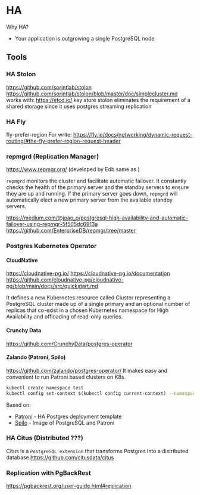 # HA

Why HA?
* Your application is outgrowing a single PostgreSQL node

## Tools
### HA Stolon

https://github.com/sorintlab/stolon
https://github.com/sorintlab/stolon/blob/master/doc/simplecluster.md
works with: https://etcd.io/ key store
stolon eliminates the requirement of a shared storage since it uses postgres streaming replication

### HA Fly

fly-prefer-region
For write:
https://fly.io/docs/networking/dynamic-request-routing/#the-fly-prefer-region-request-header

### repmgrd (Replication Manager)

https://www.repmgr.org/ (developed by Edb same as [](#cloudnative))

`repmgrd` monitors the cluster and facilitate automatic failover.
It constantly checks the health of the primary server
and the standby servers to ensure they are up and running.
If the primary server goes down, `repmgrd` will automatically elect a new primary server from the available standby servers.

https://medium.com/@joao_o/postgresql-high-availability-and-automatic-failover-using-repmgr-5f505dc6913a
https://github.com/EnterpriseDB/repmgr/tree/master

### Postgres Kubernetes Operator
#### CloudNative

https://cloudnative-pg.io/
https://cloudnative-pg.io/documentation
https://github.com/cloudnative-pg/cloudnative-pg/blob/main/docs/src/quickstart.md

It defines a new Kubernetes resource called Cluster representing
a PostgreSQL cluster made up of a single primary
and an optional number of replicas that co-exist
in a chosen Kubernetes namespace for High Availability and offloading of read-only queries.

#### Crunchy Data

https://github.com/CrunchyData/postgres-operator


#### Zalando (Patroni, Spilo)

https://github.com/zalando/postgres-operator/
It makes easy and convenient to run Patroni based clusters on K8s.

```bash
kubectl create namespace test
kubectl config set-context $(kubectl config current-context) --namespace=test
```

Based on:
* [Patroni](https://github.com/patroni/patroni) - HA Postgres deployment template
* [Spilo](https://github.com/zalando/spilo) - Image of PostgreSQL and Patroni


### HA Citus (Distributed ???)
Citus is a `PostgreSQL extension` that transforms Postgres into a distributed database
https://github.com/citusdata/citus


### Replication with PgBackRest

https://pgbackrest.org/user-guide.html#replication